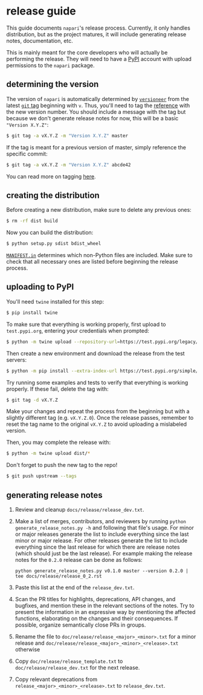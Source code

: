 # release guide

This guide documents `napari`'s release process.
Currently, it only handles distribution, but as the project matures,
it will include generating release notes, documentation, etc.

This is mainly meant for the core developers who will actually be performing the release.
They will need to have a [PyPI](https://pypi.org) account with upload permissions to the `napari` package.

## determining the version

The version of `napari` is automatically determined by [`versioneer`](https://github.com/warner/python-versioneer)
from the latest [`git` tag](https://git-scm.com/book/en/v2/Git-Basics-Tagging) beginning with `v`.
Thus, you'll need to tag the [reference](https://git-scm.com/book/en/v2/Git-Internals-Git-References) with the new version number.
You should include a message with the tag but because we don't generate release notes for now,
this will be a basic `"Version X.Y.Z"`:
```bash
$ git tag -a vX.Y.Z -m "Version X.Y.Z" master
```

If the tag is meant for a previous version of master, simply reference the specific commit:
```bash
$ git tag -a vX.Y.Z -m "Version X.Y.Z" abcde42
```

You can read more on tagging [here](https://git-scm.com/book/en/v2/Git-Basics-Tagging).

## creating the distribution

Before creating a new distribution, make sure to delete any previous ones:
```bash
$ rm -rf dist build
```

Now you can build the distribution:
```bash
$ python setup.py sdist bdist_wheel
```

[`MANIFEST.in`](../MANIFEST.in) determines which non-Python files are included.
Make sure to check that all necessary ones are listed before beginning the release process.

## uploading to PyPI

You'll need `twine` installed for this step:
```bash
$ pip install twine
```

To make sure that everything is working properly, first upload to `test.pypi.org`,
entering your credentials when prompted:
```bash
$ python -m twine upload --repository-url=https://test.pypi.org/legacy/ dist/*
```

Then create a new environment and download the release from the test servers:
```bash
$ python -m pip install --extra-index-url https://test.pypi.org/simple/ napari==X.Y.Z
```

Try running some examples and tests to verify that everything is working properly.
If these fail, delete the tag with:
```bash
$ git tag -d vX.Y.Z
```

Make your changes and repeat the process from the beginning but with a slightly different tag (e.g. `vX.Y.Z.0`).
Once the release passes, remember to reset the tag name to the original `vX.Y.Z`
to avoid uploading a mislabeled version.

Then, you may complete the release with:
```bash
$ python -m twine upload dist/*
```

Don't forget to push the new tag to the repo!
```bash
$ git push upstream --tags
```

## generating release notes

1. Review and cleanup ``docs/release/release_dev.txt``.

2. Make a list of merges, contributors, and reviewers by running
   ``python generate_release_notes.py -h`` and following that file's usage. For minor or major releases generate the list to include everything since the last minor or major release.
   For other releases generate the list to include
   everything since the last release for which there
   are release notes (which should just be the last release). For example making the release notes
   for the `0.2.0` release can be done as follows:
   ```
   python generate_release_notes.py v0.1.0 master --version 0.2.0 | tee docs/release/release_0_2.rst
   ```

3. Paste this list at the end of the ``release_dev.txt``.

4. Scan the PR titles for highlights, deprecations, API changes,
   and bugfixes, and mention these in the relevant sections of the notes.
   Try to present the information in an expressive way by mentioning
   the affected functions, elaborating on the changes and their
   consequences. If possible, organize semantically close PRs in groups.

5. Rename the file to ``doc/release/release_<major>_<minor>.txt`` for a minor release and ``doc/release/release_<major>_<minor>_<release>.txt`` otherwise

6. Copy ``doc/release/release_template.txt`` to
   ``doc/release/release_dev.txt`` for the next release.

7. Copy relevant deprecations from ``release_<major>_<minor>_<release>.txt``
   to ``release_dev.txt``.
